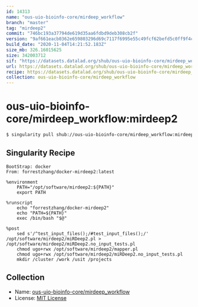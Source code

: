 ```yaml
---
id: 14313
name: "ous-uio-bioinfo-core/mirdeep_workflow"
branch: "master"
tag: "mirdeep2"
commit: "746bc193a37794de619d35aa6fdbd9deb308cb2f"
version: "9af661eacb0362e659803296d69c7117f6995e55c49fcf62befd5c0ff9f4cbe8"
build_date: "2020-11-04T14:21:52.183Z"
size_mb: 326.16015625
size: 342003712
sif: "https://datasets.datalad.org/shub/ous-uio-bioinfo-core/mirdeep_workflow/mirdeep2/2020-11-04-746bc193-9af661ea/9af661eacb0362e659803296d69c7117f6995e55c49fcf62befd5c0ff9f4cbe8.sif"
url: https://datasets.datalad.org/shub/ous-uio-bioinfo-core/mirdeep_workflow/mirdeep2/2020-11-04-746bc193-9af661ea/
recipe: https://datasets.datalad.org/shub/ous-uio-bioinfo-core/mirdeep_workflow/mirdeep2/2020-11-04-746bc193-9af661ea/Singularity
collection: ous-uio-bioinfo-core/mirdeep_workflow
---
```


# ous-uio-bioinfo-core/mirdeep_workflow:mirdeep2

```bash
$ singularity pull shub://ous-uio-bioinfo-core/mirdeep_workflow:mirdeep2
```

## Singularity Recipe

```singularity
BootStrap: docker
From: forrestzhang/docker-mirdeep2:latest 

%environment
    PATH="/opt/software/mirdeep2:${PATH}"
    export PATH

%runscript
    echo "forrestzhang/docker-mirdeep2"
    echo "PATH=${PATH}"
    exec /bin/bash "$@"

%post
    sed s'/^test_input_files();/#test_input_files();/' /opt/software/mirdeep2/miRDeep2.pl > /opt/software/mirdeep2/miRDeep2.no_input_tests.pl
    chmod ugo+rwx /opt/software/mirdeep2/mapper.pl
    chmod ugo+rwx /opt/software/mirdeep2/miRDeep2.no_input_tests.pl
    mkdir /cluster /work /usit /projects
```

## Collection

 - Name: [ous-uio-bioinfo-core/mirdeep_workflow](https://github.com/ous-uio-bioinfo-core/mirdeep_workflow)
 - License: [MIT License](https://api.github.com/licenses/mit)

